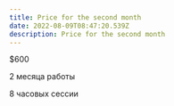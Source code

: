 ```yaml
---
title: Price for the second month
date: 2022-08-09T08:47:20.539Z
description: Price for the second month
---
```

$600

2 месяца работы

 8 часовых сессии